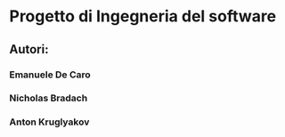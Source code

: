 # Progetto di Ingegneria del software 
## Autori:
### Emanuele De Caro
### Nicholas Bradach
### Anton Kruglyakov
